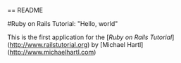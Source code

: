 == README

#Ruby on Rails Tutorial: "Hello, world"

This is the first application for the 
[*Ruby on Rails Tutorial*] (http://www.railstutorial.org)
by [Michael Hartl] (http://www.michaelhartl.com)